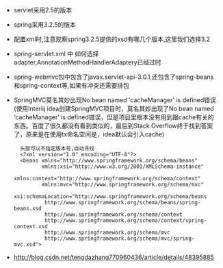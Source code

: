 * servlet采用2.5的版本
* spring采用3.2.5的版本
* 配置xml时,注意观察spring3.2.5提供的xsd有哪几个版本,这里我们选择3.2
* spring-servlet.xml 中 如何选择 adapter,AnnotationMethodHandlerAdaptery已经过时
* spring-webmvc包中包含了javax.servlet-api-3.0.1,还包含了spring-beans和spring-context等,如果有冲突还需要排包
* SpringMVC莫名其妙出现No bean named 'cacheManager' is defined错误 (使用Interiij idea创建SpringMVC项目时，莫名其妙出现了No bean named ‘cacheManager’ is defined错误，但是项目里根本没有用到跟cache有关的东西。百度了很久都没有看到类似的，最后到Stack Overflow终于找到答案了，原来是在使用tx命名空间是，idea默认会引入cache)

        头部可以不指定版本号,自动寻找
        <?xml version="1.0" encoding="UTF-8"?>
        <beans xmlns="http://www.springframework.org/schema/beans"
               xmlns:xsi="http://www.w3.org/2001/XMLSchema-instance"
               xmlns:context="http://www.springframework.org/schema/context"
               xmlns:mvc="http://www.springframework.org/schema/mvc"
               xsi:schemaLocation="http://www.springframework.org/schema/beans
                http://www.springframework.org/schema/beans/spring-beans.xsd
                http://www.springframework.org/schema/context
                http://www.springframework.org/schema/context/spring-context.xsd
                http://www.springframework.org/schema/mvc
                http://www.springframework.org/schema/mvc/spring-mvc.xsd">
    
* <http://blog.csdn.net/tengdazhang770960436/article/details/48395885>